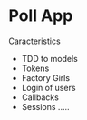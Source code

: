 # Poll App

Caracteristics
- TDD to models
- Tokens
- Factory Girls
- Login of users
- Callbacks
- Sessions
.....